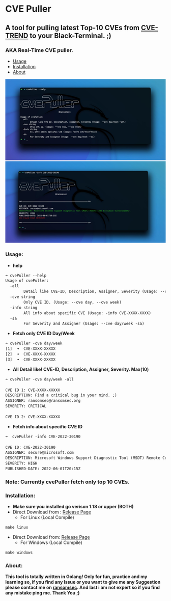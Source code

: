 # CVE Puller

## A tool for pulling latest Top-10 CVEs from [CVE-TREND](https://cvetrends.com/) to your Black-Terminal. ;)
### AKA Real-Time CVE puller.

- [Usage](#usage)
- [Installation](#installation)
- [About](#about)

![dahBoard](https://github.com/ransomsec/cvePuller/blob/main/images/dash-board.jpg)
![info](https://github.com/ransomsec/cvePuller/blob/main/images/info.jpg)

### Usage:

- **help**
```html
➜ cvePuller --help
Usage of cvePuller:
  -all
    	Detail like CVE-ID, Description, Assigner, Severity (Usage: --cve day/week -all)
  -cve string
    	Only CVE ID. (Usage: --cve day, --cve week)
  -info string
    	All info about specific CVE (Usage: -info CVE-XXXX-XXXX)
  -sa
    	For Severity and Assigner (Usage: --cve day/week -sa)

```

- **Fetch only CVE ID Day/Week**
```html
➜ cvePuller -cve day/week
[1]  ➜  CVE-XXXX-XXXXX
[2]  ➜  CVE-XXXX-XXXXX
[3]  ➜  CVE-XXXX-XXXXX
```

- **All Detail like! CVE-ID, Description, Assigner, Severity. Max(10)**
```html
➜ cvePuller -cve day/week -all

CVE ID 1: CVE-XXXX-XXXXX
DESCRIPTION: Find a critical bug in your mind. ;)
ASSIGNER: ransomsec@ransomsec.org
SEVERITY: CRITICAL

CVE ID 2: CVE-XXXX-XXXXX
```

- **Fetch info about specific CVE ID**
```html
➜  cvePuller -info CVE-2022-30190

CVE ID: CVE-2022-30190
ASSIGNER: secure@microsoft.com
DESCRIPTION: Microsoft Windows Support Diagnostic Tool (MSDT) Remote Code Execution Vulnerability.
SEVERITY: HIGH
PUBLISHED-DATE: 2022-06-01T20:15Z
```

### **Note: Currently cvePuller fetch only top 10 CVEs.**

### Installation:
- **Make sure you installed go verison 1.18 or upper (BOTH)**
- Direct Download from : [Release Page](https://github.com/ransomsec/Mysterious-Repo/releases)
  - For Linux (Local Compile)
```html
make linux
```
- Direct Download from: [Release Page](https://github.com/ransomsec/Mysterious-Repo/releases)
  - For Windows (Local Compile)
```html
make windows
```

### About:
**This tool is totally written in Golang! Only for fun, practice and my learning so, if you find any Issue or you want to give me any Suggestion please contact me on [ransomsec](https://twitter.com/ransomsec). And last i am not expert so if you find any mistake ping me. Thank You ;)**
